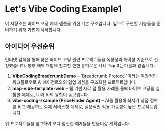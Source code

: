 # Let's Vibe Coding Example1

이 저장소는 바이브 코딩 예제 샘플을 위한 기본 구조입니다. 앞으로 구현할 기능들을 준비하기 위해 가볍게 시작합니다.

## 아이디어 우선순위

인터넷 검색을 통해 찾은 바이브 코딩 관련 프로젝트들을 독창성과 특이성 기준으로 선정했습니다. 향후 예제 개발에 참고할 만한 흥미로운 사례 Top 3는 다음과 같습니다.

1. **VibeCodingBreadcrumbDemo** – "Breadcrumb Protocol"이라는 독창적인 워크플로우로 AI 에이전트와의 협업 과정을 구조화한 프로젝트입니다.
2. **map-vibe-template-web** – 웹 기반 시각 맵 활용 사례를 통해 바이브 코딩을 실험한 예제로, UI와 AI의 융합이 돋보입니다.
3. **vibe-coding-example (PriceFinder Agent)** – AI를 활용해 최저가 상품 정보를 비교·제공하는 실제 서비스형 예제로, 실용적인 적용 가능성이 높은 프로젝트입니다.

위 프로젝트들을 참고하여 보다 참신한 예제들을 만들어갈 계획입니다.
